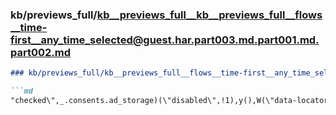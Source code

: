 ### kb/previews_full/kb__previews_full__kb__previews_full__flows__time-first__any_time_selected@guest.har.part003.md.part001.md.part002.md

```md
### kb/previews_full/kb__previews_full__flows__time-first__any_time_selected@guest.har.part003.md.part001.md (part 002)

```md
"checked\",_.consents.ad_storage)(\"disabled\",!1),y(),W(\"data-locator\",\"consent-banner-prefer
```

```

```
